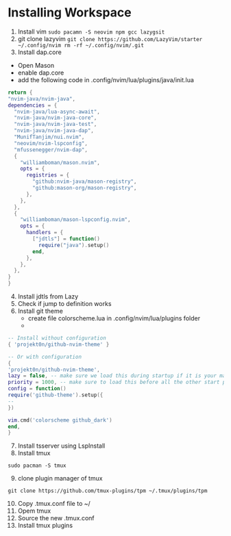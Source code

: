 # Installing Workspace 
1. Install vim
``
sudo pacamn -S neovim npm gcc lazygsit
``
2. git clone lazyvim
``
git clone https://github.com/LazyVim/starter ~/.config/nvim
rm -rf ~/.config/nvim/.git
``
3. Install dap.core
  - Open Mason
  - enable dap.core
  - add the following code in .config/nvim/lua/plugins/java/init.lua
  ```lua
return {
  "nvim-java/nvim-java",
  dependencies = {
    "nvim-java/lua-async-await",
    "nvim-java/nvim-java-core",
    "nvim-java/nvim-java-test",
    "nvim-java/nvim-java-dap",
    "MunifTanjim/nui.nvim",
    "neovim/nvim-lspconfig",
    "mfussenegger/nvim-dap",
    {
      "williamboman/mason.nvim",
      opts = {
        registries = {
          "github:nvim-java/mason-registry",
          "github:mason-org/mason-registry",
        },
      },
    },
    {
      "williamboman/mason-lspconfig.nvim",
      opts = {
        handlers = {
          ["jdtls"] = function()
            require("java").setup()
          end,
        },
      },
    },
  }
}
```
4. Install jdtls from Lazy
5. Check if jump to definition works 
6. Install git theme
    - create file colorscheme.lua in .config/nvim/lua/plugins folder
    -
```lua
-- Install without configuration
{ 'projekt0n/github-nvim-theme' }

-- Or with configuration
{
'projekt0n/github-nvim-theme',
lazy = false, -- make sure we load this during startup if it is your main colorscheme
priority = 1000, -- make sure to load this before all the other start plugins
config = function()
require('github-theme').setup({
-- 
})

vim.cmd('colorscheme github_dark')
end,
}
```
7. Install tsserver using LspInstall
8. Install tmux
```
sudo pacman -S tmux
```
9. clone plugin manager of tmux
```
git clone https://github.com/tmux-plugins/tpm ~/.tmux/plugins/tpm
```
10. Copy .tmux.conf file to ~/
11. Opem tmux 
12. Source the new .tmux.conf
13. Install tmux plugins 
